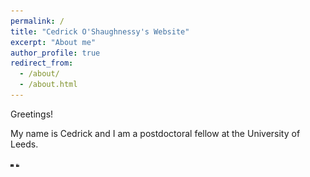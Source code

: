 ```yaml
---
permalink: /
title: "Cedrick O'Shaughnessy's Website"
excerpt: "About me"
author_profile: true
redirect_from:
  - /about/
  - /about.html
---
```

Greetings!

My name is Cedrick and I am a postdoctoral fellow at the University of Leeds.

<img src="images/Thenardite_Bulk3M.jpg" alt="MacroThenardite" width="5"/>

<img src="images/Cedrick.jpg" alt="Cedrick" width="5"/>
